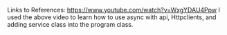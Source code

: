 Links to References:
https://www.youtube.com/watch?v=WxgYDAU4Ppw 
I used the above video to learn how to use async with api, Httpclients, and adding service class into the program class. 
